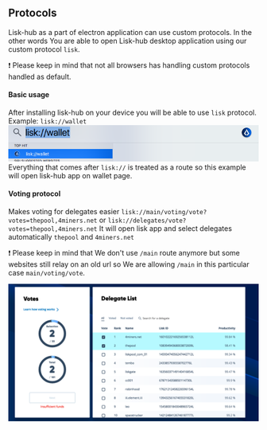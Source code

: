 ## Protocols

Lisk-hub as a part of electron application can use custom protocols.
In the other words You are able to open Lisk-hub desktop application using our custom protocol `lisk`.

:exclamation: Please keep in mind that not all browsers has handling custom protocols handled as default.

#### Basic usage
After installing lisk-hub on your device you will be able to use `lisk` protocol.
Example: `lisk://wallet`
![Alt text](./assets/lisk_wallet.png?raw=true "Lisk protocol basic")
Everything that comes after `lisk://` is treated as a route so this example will open lisk-hub app on wallet page.

#### Voting protocol
Makes voting for delegates easier 
`lisk://main/voting/vote?votes=thepool,4miners.net` or `lisk://delegates/vote?votes=thepool,4miners.net`
It will open lisk app and select delegates automatically `thepool` and `4miners.net`

:exclamation: Please keep in mind that We don't use `/main` route anymore but some websites still relay on an old url so We are allowing `/main` in this particular case `main/voting/vote`.

![Alt text](./assets/voting_protocol.png?raw=true "Lisk voting protocol")
